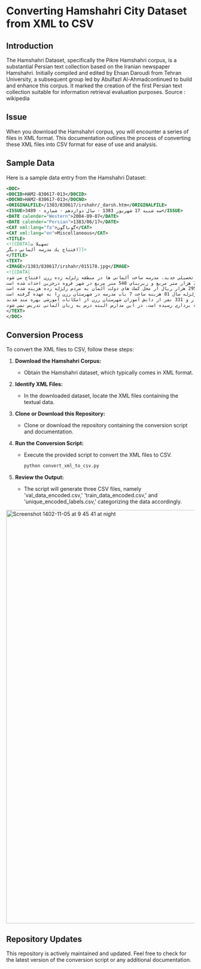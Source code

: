 # Converting Hamshahri City Dataset from XML to CSV

## Introduction

The Hamshahri Dataset, specifically the Pikre Hamshahri corpus, is a substantial Persian text collection based on the Iranian newspaper Hamshahri. Initially compiled and edited by Ehsan Daroudi from Tehran University, a subsequent group led by Abulfazl Al-Ahmadcontinued to build and enhance this corpus. It marked the creation of the first Persian text collection suitable for information retrieval evaluation purposes.
Source : wikipedia
## Issue

When you download the Hamshahri corpus, you will encounter a series of files in XML format. This documentation outlines the process of converting these XML files into CSV format for ease of use and analysis.

## Sample Data

Here is a sample data entry from the Hamshahri Dataset:

```xml
<DOC>
<DOCID>HAM2-830617-013</DOCID>
<DOCNO>HAM2-830617-013</DOCNO>
<ORIGINALFILE>/1383/830617/irshahr/_darsh.htm</ORIGINALFILE>
<ISSUE>سه شنبه 17 شهريور 1383 - سال دوازدهم - شماره - 3489</ISSUE>
<DATE calender="Western">2004-09-07</DATE>
<DATE calender="Persian">1383/06/17</DATE>
<CAT xml:lang="fa">گوناگون</CAT>
<CAT xml:lang="en">Miscellaneous</CAT>
<TITLE>
<![CDATA[تسهيلا ت
افتتاح يك مدرسه آلماني ديگر]]>
</TITLE>
<TEXT>
<IMAGE>/1383/830617/irshahr/015178.jpg</IMAGE>
<![CDATA[
در آستانه سال تحصيلي جديد، مدرسه ساخت آلماني ها در منطقه زلزله زده رزن افتتاح مي شود.
اين هفتمين مدرسه ساخته شده توسط دولت آلمان است كه روز يكشنبه در منطقه زلزله زده شهرستان رزن از توابع استان همدان به بهره برداري رسيد. فرماندار شهرستان رزن گفت: اين مدرسه در زميني به گستره 2 هزار متر مربع و زيربناي 548 متر مربع در شهر قروه درجزين احداث شده است.
محسن مرادي پناه افزود: براي احداث اين مدرسه 6 كلاسه 902 ميليون و 295 هزار ريال از محل كمك هاي دولت آلمان به مردم زلزله زده هزينه شده است.
دولت آلمان در پي حادثه دلخراش زلزله سال 81 هزينه ساخت 7 باب مدرسه در شهرستان رزن را به عهده گرفته است.
وي افزود: با ساخت و تجهيز 112 كلاس درس طي 2 سال گذشته توسط آلمان، 3 هزار و 331 نفر از دانش آموزان شهرستان رزن از امكانات آموزشي بهره مند شدند.
مدارس اهدايي دولت آلمان تاكنون در شهر و روستاهاي قروه درجزين، كهارد، بابانظر، چورمق، فارسجين، سوزن و قادرخلج از توابع شهرستان رزن طي 2 سال گذشته به بهره برداري رسيده است. در اين مدارس البته درس به زبان آلماني تدريس نمي شود!]]>
</TEXT>
</DOC>

```
## Conversion Process

To convert the XML files to CSV, follow these steps:

1. **Download the Hamshahri Corpus:**
   - Obtain the Hamshahri dataset, which typically comes in XML format.

2. **Identify XML Files:**
   - In the downloaded dataset, locate the XML files containing the textual data.

3. **Clone or Download this Repository:**
   - Clone or download the repository containing the conversion script and documentation.

4. **Run the Conversion Script:**
   - Execute the provided script to convert the XML files to CSV.
     ```bash
     python convert_xml_to_csv.py
     ```

5. **Review the Output:**
   - The script will generate three CSV files, namely 'val_data_encoded.csv,' 'train_data_encoded.csv,' and 'unique_encoded_labels.csv,' categorizing the data accordingly.
<img width="1105" alt="Screenshot 1402-11-05 at 9 45 41 at night" src="https://github.com/danialfarsi/hamshahri_corpus/assets/43178887/f1eeb614-aeb9-4a2a-8c5f-497d7f08b261">



## Repository Updates

This repository is actively maintained and updated. Feel free to check for the latest version of the conversion script or any additional documentation.

